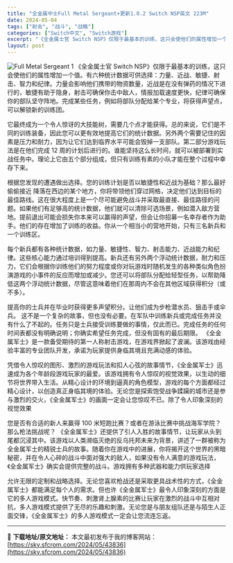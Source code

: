 ```yaml
---
title: "全金属中士Full Metal Sergeant+更新1.0.2 Switch NSP英文 223M"
date: 2024-05-04
tags: ["射击", "战斗", "战略"]
categories: ["Switch中文", "Switch游戏"]
excerpt: "《全金属士官 Switch NSP》仅限于最基本的训练，这只会使他们的属性增加一个值。有六种统计数据可供选择：力量、近战、敏捷、射击、智力和纪律。力量会影响他们携带的物资数量，近战是在没有弹药的情况下进行的，敏捷有助于隐身，射击可确保你击中敌人，情报加载速度更快，纪律可确保你的部队坚守阵地。完成某些&hellip;"
layout: post
---
```


<img class="aligncenter" src="https://sky.sfcrom.com/wp-content/uploads/2024/05/20240504162347-ec516.jpeg" alt="Full Metal Sergeant 1" />
《全金属士官 Switch NSP》仅限于最基本的训练，这只会使他们的属性增加一个值。有六种统计数据可供选择：力量、近战、敏捷、射击、智力和纪律。力量会影响他们携带的物资数量，近战是在没有弹药的情况下进行的，敏捷有助于隐身，射击可确保你击中敌人，情报加载速度更快，纪律可确保你的部队坚守阵地。完成某些任务，例如将部队分配给某个专业，将获得声望点，可以解锁新的训练团。

它最终成为一个令人惊讶的大技能树，需要几个点才能获得。总的来说，它们是不同的训练装备，因此您可以更有效地提高它们的统计数据。另外两个需要记住的因素是压力和耐力，因为让它们达到临界水平可能会毁掉一支部队。第二部分游戏玩法是在他们完成 12 周的计划后进行的。谁能坚持这么长时间，就可以被部署到实战任务中。理论上它由五个部分组成，但只有训练有素的小队才能在整个过程中幸存下来。

根据您发现的遭遇做出选择。您的训练计划是否以敏捷性和近战为基础？那么最好偷偷接近
降落在西边的某个地方，你将带领他们穿过网格，决定他们达到目标的最佳路线。这在很大程度上是一个尽可能避免战斗并采取最直接、最佳路径的问题。如果他们有足够高的统计数据，他们就可以清除可选场景，例如潜入敌方营地。提前退出可能会损失你本来可以赢得的声望，但会让你招募一名幸存者作为助手。他们的存在增加了训练的收益。你从一个相当小的营地开始，只有三名新兵和一个训练区。

每个新兵都有各种统计数据，如力量、敏捷性、智力、射击能力、近战能力和纪律。这些核心能力通过培训得到提高。新兵还有另外两个浮动统计数据，耐力和压力，它们会根据你训练他们的努力程度或你对玩游戏时随机发生的各种类似角色扮演游戏的小事件的反应而增加或减少。您还可以将部队分配给轻型任务，以帮助降低这两个浮动统计数据，尽管这意味着他们在那周内不会在其他区域获得积分（或不多）。

提高你的士兵并在毕业时获得更多声望积分。让他们成为步枪潜水员、狙击手或伞兵。
这不是一个复杂的故事，但也没有必要。在军队中训练新兵或完成任务并没有什么了不起的。任务只是士兵接受训练要做的事情，仅此而已。完成任务的任何时间表都没有明确说明；你确实希望任务完成，但没有固有的最后期限。 《全金属军士》是一款备受期待的第一人称射击游戏，在游戏界掀起了波澜。该游戏由经验丰富的专业团队开发，承诺为玩家提供身临其境且充满动感的体验。

凭借令人惊叹的图形、激烈的游戏玩法和扣人心弦的故事情节，《全金属军士》迅速成为各个年龄段游戏玩家的最爱。该游戏拥有令人惊叹的视觉效果，以生动的细节将世界带入生活。从精心设计的环境到逼真的角色模型，游戏的每个方面都经过精心设计，以创造真正身临其境的体验。无论您是探索饱受战争蹂躏的城市还是参与激烈的交火，《全金属军士》的画面一定会让您惊叹不已。除了令人印象深刻的视觉效果

您是否有合适的新人来赢得 100 米短跑比赛？或者在游泳比赛中挑战海军学院？那么枪法挑战呢？
《全金属军士》还提供了引人入胜的故事情节，让玩家从头到尾都沉浸其中。该游戏以人类濒临灭绝的反乌托邦未来为背景，讲述了一群被称为全金属军士的精锐士兵的故事。随着你在游戏中的进展，你将揭开这个世界的黑暗秘密，并在令人心碎的战斗中面对强大的敌人，如果没有令人满意的游戏玩法，《全金属军士》确实会提供完整的战斗。游戏拥有多种武器和能力供玩家选择

允许无限的定制和战略选择。无论您喜欢枪战还是采取更具战术性的方式，《全金属军士》都能满足每个人的需求。但也许《全金属军士》最令人印象深刻的方面是它的多人游戏模式。快节奏、刺激肾上腺素的比赛让玩家在激烈的战斗中互相对抗，多人游戏模式提供了无尽的乐趣和刺激。无论您是与朋友组队还是与陌生人正面交锋，《全金属军士》的多人游戏模式一定会让您流连忘返。

---
📖 **下载地址/原文地址：** 本文最初发布于我的博客网站：[https://sky.sfcrom.com/2024/05/43836](https://sky.sfcrom.com/2024/05/43836)
